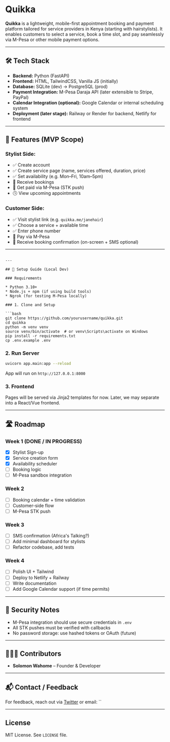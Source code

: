 # Quikka

**Quikka** is a lightweight, mobile-first appointment booking and payment platform tailored for service providers in Kenya (starting with hairstylists). It enables customers to select a service, book a time slot, and pay seamlessly via M-Pesa or other mobile payment options.

---

## 🛠️ Tech Stack

* **Backend:** Python (FastAPI)
* **Frontend:** HTML, TailwindCSS, Vanilla JS (initially)
* **Database:** SQLite (dev) → PostgreSQL (prod)
* **Payment Integration:** M-Pesa Daraja API (later extensible to Stripe, PayPal)
* **Calendar Integration (optional):** Google Calendar or internal scheduling system
* **Deployment (later stage):** Railway or Render for backend, Netlify for frontend

---

## 🔧 Features (MVP Scope)

### Stylist Side:

* ✅ Create account
* ✅ Create service page (name, services offered, duration, price)
* ✅ Set availability (e.g. Mon–Fri, 10am–5pm)
* 🔄 Receive bookings
* 🔄 Get paid via M-Pesa (STK push)
* 🕓 View upcoming appointments

### Customer Side:

* ✅ Visit stylist link (e.g. `quikka.me/janehair`)
* ✅ Choose a service + available time
* ✅ Enter phone number
* 🔄 Pay via M-Pesa
* 🔄 Receive booking confirmation (on-screen + SMS optional)

---

```

---

## 🧪 Setup Guide (Local Dev)

### Requirements

* Python 3.10+
* Node.js + npm (if using build tools)
* Ngrok (for testing M-Pesa locally)

### 1. Clone and Setup

```bash
git clone https://github.com/yourusername/quikka.git
cd quikka
python -m venv venv
source venv/bin/activate  # or venv\Scripts\activate on Windows
pip install -r requirements.txt
cp .env.example .env
```

### 2. Run Server

```bash
uvicorn app.main:app --reload
```

App will run on `http://127.0.0.1:8000`

### 3. Frontend

Pages will be served via Jinja2 templates for now. Later, we may separate into a React/Vue frontend.

---

## 🛣️ Roadmap

### Week 1 (DONE / IN PROGRESS)

* [x] Stylist Sign-up
* [x] Service creation form
* [x] Availability scheduler
* [ ] Booking logic
* [ ] M-Pesa sandbox integration

### Week 2

* [ ] Booking calendar + time validation
* [ ] Customer-side flow
* [ ] M-Pesa STK push

### Week 3

* [ ] SMS confirmation (Africa's Talking?)
* [ ] Add minimal dashboard for stylists
* [ ] Refactor codebase, add tests

### Week 4

* [ ] Polish UI + Tailwind
* [ ] Deploy to Netlify + Railway
* [ ] Write documentation
* [ ] Add Google Calendar support (if time permits)

---

## 🔐 Security Notes

* M-Pesa integration should use secure credentials in `.env`
* All STK pushes must be verified with callbacks
* No password storage: use hashed tokens or OAuth (future)

---

## 🙋🏽‍♂️ Contributors

* **Solomon Wahome** – Founder & Developer

---

## 📬 Contact / Feedback

For feedback, reach out via [Twitter](https://twitter.com/) or email: ``

---

## License

MIT License. See `LICENSE` file.
